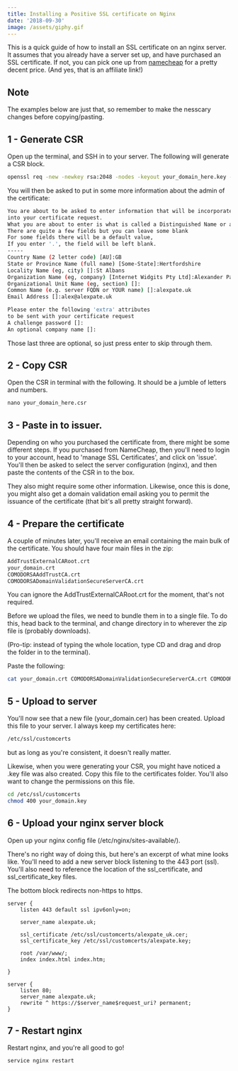 ```yaml
---
title: Installing a Positive SSL certificate on Nginx
date: '2018-09-30'
image: /assets/giphy.gif
---
```


This is a quick guide of how to install an SSL certificate on an nginx server. It assumes that you already have a server set up, and have purchased an SSL certificate. If not, you can pick one up from [namecheap](http://www.namecheap.com/?aff=88180) for a pretty decent price. (And yes, that is an affiliate link!)

## Note

The examples below are just that, so remember to make the nesscary changes before copying/pasting.

## 1 - Generate CSR

Open up the terminal, and SSH in to your server. The following will generate a CSR block.

```bash
openssl req -new -newkey rsa:2048 -nodes -keyout your_domain_here.key -out your_domain_here.csr
```

You will then be asked to put in some more information about the admin of the certificate:

```bash
You are about to be asked to enter information that will be incorporated
into your certificate request.
What you are about to enter is what is called a Distinguished Name or a DN.
There are quite a few fields but you can leave some blank
For some fields there will be a default value,
If you enter '.', the field will be left blank.
-----
Country Name (2 letter code) [AU]:GB
State or Province Name (full name) [Some-State]:Hertfordshire
Locality Name (eg, city) []:St Albans
Organization Name (eg, company) [Internet Widgits Pty Ltd]:Alexander Pate
Organizational Unit Name (eg, section) []:
Common Name (e.g. server FQDN or YOUR name) []:alexpate.uk
Email Address []:alex@alexpate.uk

Please enter the following 'extra' attributes
to be sent with your certificate request
A challenge password []:
An optional company name []:
```

Those last three are optional, so just press enter to skip through them.

## 2 - Copy CSR

Open the CSR in terminal with the following. It should be a jumble of letters and numbers.

```python
nano your_domain_here.csr
```

## 3 - Paste in to issuer.

Depending on who you purchased the certificate from, there might be some different steps. If you purchased from NameCheap, then you'll need to login to your account, head to 'manage SSL Certificates', and click on 'issue'. You'll then be asked to select the server configuration (nginx), and then paste the contents of the CSR in to the box.

They also might require some other information. Likewise, once this is done, you might also get a domain validation email asking you to permit the issuance of the certificate (that bit's all pretty straight forward).

## 4 - Prepare the certificate

A couple of minutes later, you'll receive an email containing the main bulk of the certificate. You should have four main files in the zip:

```bash
AddTrustExternalCARoot.crt
your_domain.crt
COMODORSAAddTrustCA.crt
COMODORSADomainValidationSecureServerCA.crt
```

You can ignore the AddTrustExternalCARoot.crt for the moment, that's not required.

Before we upload the files, we need to bundle them in to a single file. To do this, head back to the terminal, and change directory in to wherever the zip file is (probably downloads).

(Pro-tip: instead of typing the whole location, type CD and drag and drop the folder in to the terminal).

Paste the following:

```bash
cat your_domain.crt COMODORSADomainValidationSecureServerCA.crt COMODORSAAddTrustCA.crt > your_domain.cer
```

## 5 - Upload to server

You'll now see that a new file (your_domain.cer) has been created. Upload this file to your server. I always keep my certificates here:

```bash
/etc/ssl/customcerts
```

but as long as you're consistent, it doesn't really matter.

Likewise, when you were generating your CSR, you might have noticed a .key file was also created. Copy this file to the certificates folder. You'll also want to change the permissions on this file.

```bash
cd /etc/ssl/customcerts
chmod 400 your_domain.key
```

## 6 - Upload your nginx server block

Open up your nginx config file (/etc/nginx/sites-available/).

There's no right way of doing this, but here's an excerpt of what mine looks like. You'll need to add a new server block listening to the 443 port (ssl). You'll also need to reference the location of the ssl_certificate, and ssl_certificate_key files.

The bottom block redirects non-https to https.

```nginx
server {
    listen 443 default ssl ipv6only=on;

    server_name alexpate.uk;

    ssl_certificate /etc/ssl/customcerts/alexpate_uk.cer;
    ssl_certificate_key /etc/ssl/customcerts/alexpate.key;

    root /var/www/;
    index index.html index.htm;

}

server {
    listen 80;
    server_name alexpate.uk;
    rewrite ^ https://$server_name$request_uri? permanent;
}
```

## 7 - Restart nginx

Restart nginx, and you're all good to go!

```bash
service nginx restart
```
